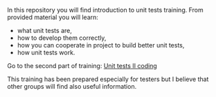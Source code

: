 In this repository you will find introduction to unit tests training. From provided material you will learn:
- what unit tests are,
- how to develop them correctly,
- how you can cooperate in project to build better unit tests,
- how unit tests work.

Go to the second part of training: [Unit tests II coding](https://github.com/ObjectivityBSS/Trainings.UnitTests.ProgrammingBasics)

This training has been prepared especially for testers but I believe that other groups will find also useful information.
